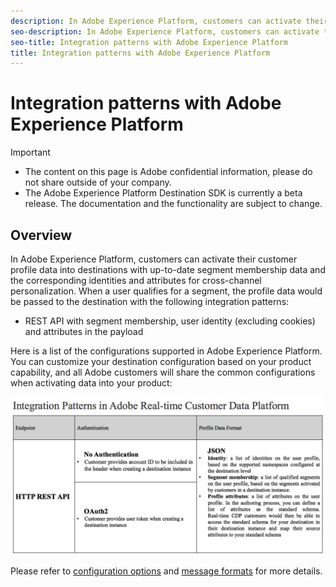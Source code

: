 ```yaml
---
description: In Adobe Experience Platform, customers can activate their customer profile data into destinations with up-to-date segment membership data and the corresponding identities and attributes for cross-channel personalization. When a user qualifies for a segment, the profile data would be passed to the destination with the integration patterns described on this page.
seo-description: In Adobe Experience Platform, customers can activate their customer profile data into destinations with up-to-date segment membership data and the corresponding identities and attributes for cross-channel personalization. When a user qualifies for a segment, the profile data would be passed to the destination with the integration patterns described on this page.
seo-title: Integration patterns with Adobe Experience Platform
title: Integration patterns with Adobe Experience Platform
---
```

# Integration patterns with Adobe Experience Platform

>[!IMPORTANT]
>
>* The content on this page is Adobe confidential information, please do not share outside of your company.
>* The Adobe Experience Platform Destination SDK is currently a beta release. The documentation and the functionality are subject to change.

## Overview

In Adobe Experience Platform, customers can activate their customer profile data into destinations with up-to-date segment membership data and the corresponding identities and attributes for cross-channel personalization. When a user qualifies for a segment, the profile data would be passed to the destination with the following integration patterns: 

* REST API with segment membership, user identity (excluding cookies) and attributes in the payload

Here is a list of the configurations supported in Adobe Experience Platform. You can customize your destination configuration based on your product capability, and all Adobe customers will share the common configurations when activating data into your product: 

![Integration patterns](./assets/integration-patterns.png)

Please refer to [configuration options](./configuration-options.md) and [message formats](./message-format.md) for more details.

